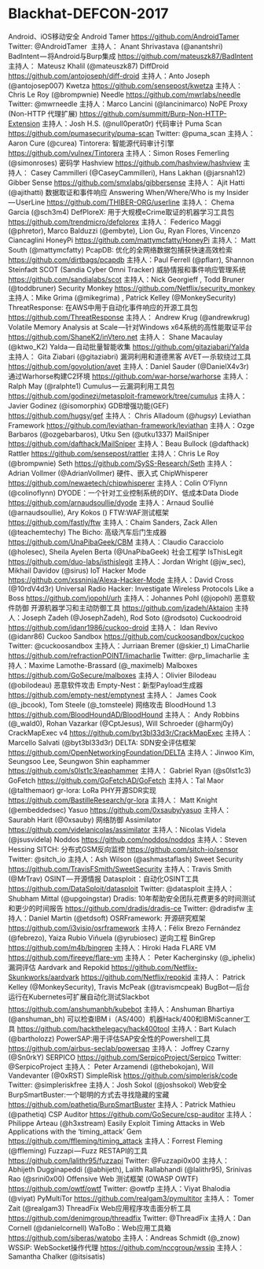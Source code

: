 # Blackhat-DEFCON-2017
Android、iOS移动安全
Android Tamer
https://github.com/AndroidTamer 
Twitter: @AndroidTamer ‏
主持人： Anant Shrivastava (@anantshri)
BadIntent — 将Android与Burp集成
https://github.com/mateuszk87/BadIntent 
主持人： Mateusz Khalil (@mateuszk87)
DiffDroid
https://github.com/antojoseph/diff-droid 
主持人：Anto Joseph (@antojosep007)
Kwetza
https://github.com/sensepost/kwetza 
主持人： Chris Le Roy (@brompwnie)
Needle
https://github.com/mwrlabs/needle 
Twitter: @mwrneedle
主持人：Marco Lancini (@lancinimarco)
NoPE Proxy (Non-HTTP 代理扩展)
https://github.com/summitt/Burp-Non-HTTP-Extension 
主持人：Josh H.S. (@null0perat0r)
代码审计
Puma Scan
https://github.com/pumasecurity/puma-scan 
Twitter: @puma_scan
主持人：Aaron Cure (@curea)
Tintorera: 智能源代码审计引擎
https://github.com/vulnex/Tintorera 
主持人：Simon Roses Femerling (@simonroses)
密码学
Hashview
https://github.com/hashview/hashview 
主持人： Casey Cammilleri (@CaseyCammilleri), Hans Lakhan (@jarsnah12)
Gibber Sense
https://github.com/smxlabs/gibbersense 
主持人： Ajit Hatti (@ajithatti)
数据取证和事件响应
Answering When/Where/Who is my Insider — UserLine
https://github.com/THIBER-ORG/userline 
主持人： Chema Garcia (@sch3m4)
DefPloreX: 用于大规模eCrime取证的机器学习工具包
https://github.com/trendmicro/defplorex 
主持人： Federico Maggi (@phretor), Marco Balduzzi (@embyte), Lion Gu, Ryan Flores, Vincenzo Ciancaglini
HoneyPi
https://github.com/mattymcfatty/HoneyPi 
主持人： Matt South (@mattymcfatty)
PcapDB: 优化的全网络数据包捕获快速高效检索
https://github.com/dirtbags/pcapdb 
主持人：Paul Ferrell (@pflarr), Shannon Steinfadt
SCOT (Sandia Cyber Omni Tracker) 威胁情报和事件响应管理系统
https://github.com/sandialabs/scot 
主持人：Nick Georgieff , Todd Bruner (@toddbruner)
Security Monkey
https://github.com/Netflix/security_monkey 
主持人：Mike Grima (@mikegrima) , Patrick Kelley (@MonkeySecurity)
ThreatResponse: 在AWS中用于自动化事件响应的开源工具包
https://github.com/ThreatResponse 
主持人： Andrew Krug (@andrewkrug)
Volatile Memory Analysis at Scale —针对Windows x64系统的高性能取证平台
https://github.com/ShaneK2/inVtero.net 
主持人： Shane Macaulay (@ktwo_K2)
Yalda — 自动批量智能收集
https://github.com/gitaziabari/Yalda 
主持人： Gita Ziabari (@gitaziabri)
漏洞利用和道德黑客
AVET — 杀软绕过工具
https://github.com/govolution/avet 
主持人：Daniel Sauder (@DanielX4v3r)
通过Warhorse构建C2环境
https://github.com/war-horse/warhorse 
主持人： Ralph May (@ralphte1)
Cumulus — 云漏洞利用工具包
https://github.com/godinezj/metasploit-framework/tree/cumulus 
主持人： Javier Godinez (@isomorphix)
GDB增强功能(GEF)
https://github.com/hugsy/gef 
主持人： Chris Alladoum (@_hugsy_)
Leviathan Framework
https://github.com/leviathan-framework/leviathan 
主持人：Ozge Barbaros (@ozgebarbaros), Utku Sen (@utku1337)
MailSniper
https://github.com/dafthack/MailSniper 
主持人：Beau Bullock (@dafthack)
Rattler
https://github.com/sensepost/rattler 
主持人：Chris Le Roy (@brompwnie)
Seth
https://github.com/SySS-Research/Seth
主持人： Adrian Vollmer (@AdrianVollmer)
硬件、嵌入式
ChipWhisperer
https://github.com/newaetech/chipwhisperer 
主持人：Colin O’Flynn (@colinoflynn)
DYODE：一个针对工业控制系统的DIY、低成本Data Diode
https://github.com/arnaudsoullie/dyode 
主持人：Arnaud Soullié (@arnaudsoullie), Ary Kokos ()
FTW:WAF测试框架
https://github.com/fastly/ftw 
主持人：Chaim Sanders, Zack Allen (@teachemtechy)
The Bicho: 高级汽车后门生成器
https://github.com/UnaPibaGeek/CBM 
主持人：Claudio Caracciolo (@holesec), Sheila Ayelen Berta (@UnaPibaGeek)
社会工程学
IsThisLegit
https://github.com/duo-labs/isthislegit 
主持人：Jordan Wright (@jw_sec), Mikhail Davidov (@sirus)
IoT
Hacker Mode
https://github.com/xssninja/Alexa-Hacker-Mode 
主持人：David Cross (@10rdV4d3r)
Universal Radio Hacker: Investigate Wireless Protocols Like a Boss
https://github.com/jopohl/urh 
主持人：Johannes Pohl (@jopohl)
恶意软件防御
开源机器学习和主动防御工具
https://github.com/jzadeh/Aktaion 
主持人：Joseph Zadeh (@JosephZadeh), Rod Soto (@rodsoto)
Cuckoodroid
https://github.com/idanr1986/cuckoo-droid 
主持人： Idan Revivo (@idanr86)
Cuckoo Sandbox
https://github.com/cuckoosandbox/cuckoo 
Twitter: @cuckoosandbox
主持人：Jurriaan Bremer (@skier_t)
LimaCharlie
https://github.com/refractionPOINT/limacharlie 
Twitter: @rp_limacharlie
主持人：Maxime Lamothe-Brassard (@_maximelb)
Malboxes
https://github.com/GoSecure/malboxes 
主持人：Olivier Bilodeau (@obilodeau)
恶意软件攻击
Empty-Nest：新型Payload生成器
https://github.com/empty-nest/emptynest 
主持人： James Cook (@_jbcook), Tom Steele (@_tomsteele)
网络攻击
BloodHound 1.3
https://github.com/BloodHoundAD/BloodHound 
主持人： Andy Robbins (@_wald0), Rohan Vazarkar (@CptJesus), Will Schroeder (@harmj0y)
CrackMapExec v4
https://github.com/byt3bl33d3r/CrackMapExec 
主持人：Marcello Salvati (@byt3bl33d3r)
DELTA: SDN安全评估框架
https://github.com/OpenNetworkingFoundation/DELTA 
主持人：Jinwoo Kim, Seungsoo Lee, Seungwon Shin
eaphammer
https://github.com/s0lst1c3/eaphammer 
主持人： Gabriel Ryan (@s0lst1c3)
GoFetch
https://github.com/GoFetchAD/GoFetch 
主持人：Tal Maor (@talthemaor)
gr-lora: LoRa PHY开源SDR实现
https://github.com/BastilleResearch/gr-lora 
主持人： Matt Knight (@embeddedsec)
Yasuo
https://github.com/0xsauby/yasuo 
主持人： Saurabh Harit (@0xsauby)
网络防御
Assimilator
https://github.com/videlanicolas/assimilator 
主持人：Nicolas Videla (@jsusvidela)
Noddos
https://github.com/noddos/noddos 
主持人：Steven Hessing
SITCH: 分布式GSM反向监控
https://github.com/sitch-io/sensor 
Twitter: @sitch_io
主持人：Ash Wilson (@ashmastaflash)
Sweet Security
https://github.com/TravisFSmith/SweetSecurity 
主持人：Travis Smith (@MrTrav)
OSINT — 开源情报
Datasploit ：自动化OSINT工具
https://github.com/DataSploit/datasploit 
Twitter: @datasploit 
主持人：Shubham Mittal (@upgoingstar)
Dradis: 10年帮助安全团队花费更多的时间测试和更少的时间报告
https://github.com/dradis/dradis-ce 
Twitter: @dradisfw
主持人：Daniel Martin (@etdsoft)
OSRFramework: 开源研究框架
https://github.com/i3visio/osrframework 
主持人：Félix Brezo Fernández (@febrezo), Yaiza Rubio Viñuela (@yrubiosec)
逆向工程
BinGrep
https://github.com/m4b/bingrep 
主持人：Hiroki Hada
FLARE VM
https://github.com/fireeye/flare-vm 
主持人： Peter Kacherginsky (@_iphelix)
漏洞评估
Aardvark and Repokid
https://github.com/Netflix-Skunkworks/aardvark 
https://github.com/Netflix/repokid 
主持人： Patrick Kelley (@MonkeySecurity), Travis McPeak (@travismcpeak)
BugBot —后台运行在Kubernetes可扩展自动化测试Slackbot
https://github.com/anshumanbh/kubebot 
主持人：Anshuman Bhartiya (@anshuman_bh)
可以检查IBM i（AS/400）机器Hack/400和IBMiScanner工具
https://github.com/hackthelegacy/hack400tool 
主持人：Bart Kulach (@bartholozz)
PowerSAP:用于评估SAP安全性的Powershell工具
https://github.com/airbus-seclab/powersap 
主持人： Joffrey Czarny (@Sn0rkY)
SERPICO
https://github.com/SerpicoProject/Serpico 
Twitter: @SerpicoProject
主持人： Peter Arzamendi (@thebokojan), Will Vandevanter (@0xRST)
SimpleRisk
https://github.com/simplerisk/code 
Twitter: @simpleriskfree
主持人：Josh Sokol (@joshsokol)
Web安全
BurpSmartBuster:一个聪明的方式去寻找隐藏的宝藏
https://github.com/pathetiq/BurpSmartBuster 
主持人：Patrick Mathieu (@pathetiq)
CSP Auditor
https://github.com/GoSecure/csp-auditor 
主持人： Philippe Arteau (@h3xstream)
Easily Exploit Timing Attacks in Web Applications with the ‘timing_attack’ Gem
https://github.com/ffleming/timing_attack 
主持人：Forrest Fleming (@ffleming)
Fuzzapi — Fuzz RESTAPI的工具
https://github.com/lalithr95/fuzzapi 
Twitter: @Fuzzapi0x00
主持人：Abhijeth Dugginapeddi (@abhijeth), Lalith Rallabhandi (@lalithr95), Srinivas Rao (@srini0x00)
Offensive Web 测试框架 (OWASP OWTF)
https://github.com/owtf/owtf 
Twitter: @owtfp
主持人：Viyat Bhalodia (@viyat)
PyMultiTor
https://github.com/realgam3/pymultitor 
主持人： Tomer Zait (@realgam3)
ThreadFix Web应用程序攻击面分析工具
https://github.com/denimgroup/threadfix 
Twitter: @ThreadFix
主持人：Dan Cornell (@danielcornell)
WaToBo：Web应用工具箱
https://github.com/siberas/watobo 
主持人：Andreas Schmidt (@_znow)
WSSiP: WebSocket操作代理
https://github.com/nccgroup/wssip 
主持人： Samantha Chalker (@itsisatis)
